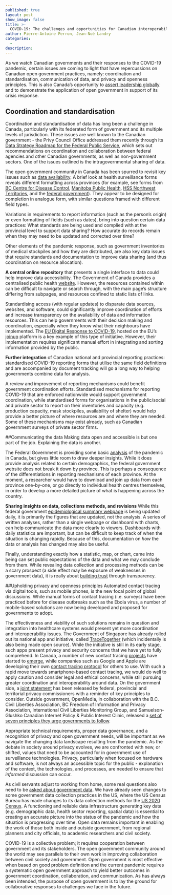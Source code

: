 ```yaml
---
published: true
layout: post
show_image: false
title: >-
  COVID-19: The challenges and opportunities for Canadian interoperability, open government, and privacy
author: Pierre-Antoine Ferron, Jean-Noé Landry
categories:
  - 
description: 
---
```

As we watch Canadian governments and their responses to the COVID-19 pandemic, certain issues are coming to light that have repercussions on Canadian open government practices, namely: coordination and standardisation, communication of data, and privacy and openness principles. This is also Canada’s opportunity to [assert leadership globally](https://www.cbc.ca/news/politics/un-security-council-pandemic-canada-trudeau-1.5556149) and to demonstrate the application of open government in support of its crisis response.

## Coordination and standardisation
Coordination and standardisation of data has long been a challenge in Canada, particularly with its federated form of government and its multiple levels of jurisdiction. These issues are well known to the Canadian government - the Privy Council Office addressed them recently through its [Data Strategy Roadmap for the Federal Public Service](https://www.canada.ca/en/privy-council/corporate/clerk/publications/data-strategy.html), which sets out recommendations on coordination and collaboration between federal agencies and other Canadian governments, as well as non-government sectors. One of the issues outlined is the intragovernmental sharing of data.

The open government community in Canada has been spurred to revisit key issues such as [data availability](http://datalibre.ca/2020/04/17/covid-19-demographic-reporting/). A brief look at health surveillance forms reveals different formatting across provinces (for example, see forms from [BC Centre for Disease Control](http://www.bccdc.ca/health-professionals/professional-resources/surveillance-forms), [Manitoba Public Health](https://www.gov.mb.ca/health/publichealth/surveillance/forms.html), [HSS Northwest Territories](https://www.hss.gov.nt.ca/professionals/en/services/coronavirus-disease-covid-19), and the [federal government](https://www.canada.ca/content/dam/phac-aspc/documents/services/diseases/2019-novel-coronavirus-infection/health-professionals/2019-nCoV-case-report-form-en.pdf)). They appear to be designed for completion in analogue form, with similar questions framed with different field types.

Variations in requirements to report information (such as the person’s origin) or even formatting of fields (such as dates), bring into question certain data practices: What standards are being used and complied with at the provincial level to support data sharing? How accurate do records remain when they may need to be updated and corrected over time?

Other elements of the pandemic response, such as government inventories of medical stockpiles and how they are distributed, are also key data issues that require standards and documentation to improve data sharing (and thus coordination on resource allocation).

**A central online repository** that presents a single interface to data could help improve data accessibility. The Government of Canada provides a centralised public health [website](https://www.canada.ca/en/public-health/services/diseases/coronavirus-disease-covid-19.html). However, the resources contained within can be difficult to navigate or search through, with the main page’s structure differing from subpages, and resources confined to static lists of links.

Standardising access (with regular updates) to disparate data sources, websites, and software, could significantly improve coordination of efforts and increase transparency on the availability of data and information resources. This can help governments with their decision making and coordination, especially when they know what their neighbours have implemented. The [EU Digital Response to COVID-19](https://joinup.ec.europa.eu/collection/digital-response-covid-19), hosted on the EU’s [joinup](https://joinup.ec.europa.eu/) platform is a key example of this type of initiative. However, their implementation requires significant manual effort in integrating and sorting information provided by the public.

**Further integration** of Canadian national and provincial reporting practices: standardised COVID-19 reporting forms that utilise the same field definitions and are accompanied by document tracking will go a long way to helping governments combine data for analysis.

A review and improvement of reporting mechanisms could benefit government coordination efforts. Standardised mechanisms for reporting COVID-19 that are enforced nationwide would support government coordination, while standardised forms for organisations in the public/social and private sector to report on their inventories and capacity (e.g. production capacity, mask stockpiles, availability of shelter) would help provide a better picture of where resources are and where they are needed. Some of these mechanisms may exist already, such as Canadian government surveys of private sector firms.

##Communicating the data
Making data open and accessible is but one part of the job. Explaining the data is another.

The Federal Government is providing some basic [analysis](https://health-infobase.canada.ca/covid-19/epidemiological-summary-covid-19-cases.html) of the pandemic in Canada, but gives little room to draw deeper insights. While it does provide analysis related to certain demographics, the federal government website does not break it down by province. This is perhaps a consequence of the differentiations in reporting mechanisms of each province. At the moment, a researcher would have to download and join up data from each province one-by-one, or go directly to individual health centres themselves, in order to develop a more detailed picture of what is happening across the country.

**Sharing insights on data, collections methods, and revisions**
While this federal government [epidemiological summary webpage](https://health-infobase.canada.ca/covid-19/epidemiological-summary-covid-19-cases.html) is being updated daily, it is primarily the figures that are updated, not the analysis. A series of written analyses, rather than a single webpage or dashboard with charts, can help communicate the data more clearly to viewers. Dashboards with daily statistics are important, but can be difficult to keep track of when the situation is changing rapidly. Because of this, documentation on *how* the data or analysis has changed may also be useful.

Finally, understanding exactly how a statistic, map, or chart, came into being can set public expectations of the data and what we may conclude from them. While revealing data collection and processing methods can be a scary prospect (a side effect may be exposure of weaknesses in government data), it is really about [building trust](https://www.opengovpartnership.org/collecting-open-government-approaches-to-covid-19/) through transparency.

##Upholding privacy and openness principles
Automated contact tracing via digital tools, such as mobile phones, is the new focal point of global discussions. While manual forms of contact tracing (i.e. surveys) have been practiced before for disease outbreaks such as the Ebola virus, a number of mobile-based solutions are now being developed and proposed for governments to adopt.

The effectiveness and viability of such solutions remains in question and integration into healthcare systems would present yet more coordination and interoperability issues. The Government of Singapore has already rolled out its national app and initiative, called [TraceTogether](https://www.tracetogether.gov.sg/) (which incidentally is also being made open source). While the initiative is still in its early stage, such apps present privacy and security concerns that we have yet to fully comprehend. In Canada, a number of new contact tracing [projects](https://www.lapresse.ca/covid-19/202003/30/01-5267212-traquer-la-pandemie-grace-aux-cellulaires.php) have started to [emerge](https://thelogic.co/news/montreal-computer-scientists-expect-to-launch-contact-tracing-app-in-less-than-a-week/), while companies such as Google and Apple are developing their own [contact tracing protocol](https://www.apple.com/covid19/contacttracing) for others to use. With such a rapid move towards smartphone-based contact tracing, we would do well to apply caution and consider legal and ethical concerns, while still pursuing greater coordination and interoperability around data. On the government side, a [joint statement](https://openmedia.org/sites/openmedia.org/files/joint_statement_digital_surveillance_technologies_and_covid-19_in_canada.pdf) has been released by federal, provincial and territorial privacy commissioners with a reminder of key principles to consider. Outside government, OpenMedia, in collaboration with the B.C. Civil Liberties Association, BC Freedom of Information and Privacy Association, International Civil Liberties Monitoring Group, and Samuelson-Glushko Canadian Internet Policy & Public Interest Clinic, released a [set of seven principles they urge governments to follow](https://openmedia.org/sites/openmedia.org/files/joint_statement_digital_surveillance_technologies_and_covid-19_in_canada.pdf).

Appropriate technical requirements, proper data governance, and a recognition of privacy and open government needs, will be important as we navigate the changing data landscape resulting from the pandemic. As the debate in society around privacy evolves, we are confronted with new, or shifted, values that need to be accounted for in government use of surveillance technologies. Privacy, particularly when focused on hardware and software, is not always an accessible topic for the public - explanation of the context, the technologies, and processes, are needed to ensure that *informed* discussion can occur.

As civil servants adjust to working from home, some real questions also need to be [asked about government data](https://www.opennorth.ca/2020/04/24/an-open-response-to-covid-19-open-cities-network). We have already seen changes to some government data collection practices in the US, where the US Census Bureau has made changes to its data collection methods for the [US 2020 Census](https://www.census.gov/library/fact-sheets/2020/dec/2020-operational-adjustments-covid-19.html). A functioning and reliable data infrastructure generating key data (e.g. demographic data, health sector reporting, spatial data) is essential to creating an accurate picture into the status of the pandemic and how the situation is progressing over time. Open data remains important in enabling the work of those both inside and outside government, from regional planners and city officials, to academic researchers and civil society.

COVID-19 is a collective problem; it requires cooperation between government and its stakeholders. The open government community around the world may see parallels to their own work in improving collaboration between civil society and government. Open government is most effective when based on good problem definition and the current pandemic requires a systematic open government approach to yield better outcomes in government coordination, collaboration, and communication. As has always been intended, the purpose of open government is to lay the ground for collaborative responses to challenges we face in the future.
